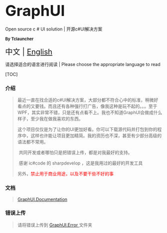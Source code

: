 # <font size=9>GraphUI</font>

Open source c # UI solution | 开源c#UI解决方案

<font size=2>**By Tclauncher**</font>

<font size=5>中文 | [English](https://github.com/Tclauncher/GraphUI/blob/master/Documentation/Default/index-en.md)</font>

请选择适合的语言进行阅读 | Please choose the appropriate language to read

[TOC]

### 介绍

> ​       最近一直在找合适的c#UI解决方案，大部分都不符合心中的标准，稍微好看点的又要钱。而且还有各种强行打广告，像我这种是玩不起的。。。至于WPF，其实非常不错，只是还有点看不上。我也不知道GraphUI会做成什么样子，至少我在做我喜欢的东西。
>
> ​      这个项目仅仅是为了让你的UI更加好看。你可以下载源代码并打包到你的程序中，这样也许能让项目更加精简。我的资历也不深，甚至有少部分高级的语法都不常用。
>
> ​      共同开发或者哪怕只是把错误上传，都是对我最好的支持。
>
> ​      感谢 ic#code 的 sharpdevelop ，这是我用过的最好的开发工具
>
> ​      另外，<font color=red>禁止用于商业用途，以及不要干些不好的事</font>

### 文档

> [GraphUI.Documentation](https://github.com/Tclauncher/GraphUI/tree/master/Documentation/index-zh.md)

### 错误上传

> 请将错误上传到 [GraphUI.Error ](https://github.com/Tclauncher/GraphUI/tree/master/Error)文件夹

